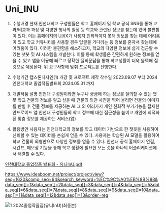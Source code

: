 # Uni_INU

1. 수행배경
현재 인천대학교 구성원들은 학교 홈페이지 및 학교 공식 SNS를 통해 교과/비교과 과정 및 다양한 행사의 일정 등 학교와 관련된 정보를 찾는데 있어 불편함이 있다.
이는 홈페이지의 UI/IX가 사용자 친화적이지 못해 정보를 찾는 데에 어려움이 있고 학교 커뮤니티를 사용할 경우 답글을 기다리는 등 정보를 혼자서 찾는데에 어려움이 있다.
이러한 불편함을 해소하고자, 학교의 다양한 정보에 쉽게 접근할 수 있는 챗봇 및 AI 시스템을 개발한다. 이를 통해 학생들은 간편하게 원하는 정보를 얻을 수 있고 앱을 이용해 빠르고 정확한 질의문답을 통해 학교생활이 더욱 윤택해 질 것으로 예상된다.
위 요구사항에 맞춰 프로젝트를 진행한다.

2. 수행기간
캡스톤디자인(1) 개강 및 프로젝트 제작 착수일 2023.09.07  부터
2024 인천대학교 졸업작품발표회 2024.05.31 까지
   
3. 개발작품 설명
인천대 구성원이라면 누구나 궁금해 하는 정보를 질의할 수 있는 챗봇
학교 건물의 정보를 알고 싶을 때 건물의 외관 사진을 찍어 올리면 건물의 이미지를 판별 후 건물 정보를 제공하는 AI
그 외 여러가지 개인 친화적 부가기능을 탑재한 안드로이드 앱
인천대 구성원들의 학교 정보에 대한 접근성을 높이고 개인에 최적화된 맞춤 정보를 제공하는 서비스(앱)

4. 활용방안
사용자는 인천대학교의 정보를 학교 데이터 기반으로 한 챗봇을 사용하여 신뢰할 수 있는 데이터를 손쉽게 얻을 수 있다.
사용자는 학습된 AI 모델을 활용하여 학교 건물의 외형만으로 다양한 정보를 얻을 수 있다.
인천대 공식 홈페이지 연결, 시간표, 메모장 기능을 통해 학교 생활에 필요한 모든 것을 하나의 어플리케이션에서 해결할 수 있다.

[인천대학교 졸업작품 발표회 - 유니InU.pdf](https://github.com/user-attachments/files/18888995/-.InU.pdf)

https://www.ideaboom.net/project/project/view?seq=1620&comp_seq=94&search_keyword=%EC%9C%A0%EB%8B%88&data_seq[]=1&data_seq[]=2&data_seq[]=3&data_seq[]=4&data_seq[]=5&data_seq[]=6&data_seq[]=7&data_seq[]=8&data_seq[]=9&data_seq[]=10&data_seq[]=11&data_seq[]=12&data_seq[]=13&order=reg

![1  2024졸업작품집(유니InU)(최종본)](https://github.com/user-attachments/assets/73616185-b5e1-4c72-999b-a96def22f573)
